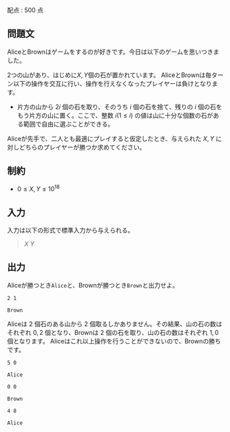 配点 : $500$ 点

## 問題文

AliceとBrownはゲームをするのが好きです。今日は以下のゲームを思いつきました。

$2$つの山があり、はじめに$X, Y$個の石が置かれています。
AliceとBrownは毎ターン以下の操作を交互に行い、操作を行えなくなったプレイヤーは負けとなります。

- 片方の山から $2i$ 個の石を取り、そのうち $i$ 個の石を捨て、残りの $i$ 個の石をもう片方の山に置く。ここで、整数 $i (1 \leq i)$ の値は山に十分な個数の石がある範囲で自由に選ぶことができる。

Aliceが先手で、二人とも最適にプレイすると仮定したとき、与えられた $X, Y$ に対しどちらのプレイヤーが勝つか求めてください。

## 制約

- $0 \leq X, Y \leq 10^{18}$

## 入力

入力は以下の形式で標準入力から与えられる。

> $X$ $Y$

## 出力

Aliceが勝つとき`Alice`と、Brownが勝つとき`Brown`と出力せよ。

```input1
2 1
```

```output1
Brown
```

Aliceは $2$ 個石のある山から $2$ 個取るしかありません。その結果、山の石の数はそれぞれ $0, 2$ 個となり、Brownは $2$ 個の石を取り、山の石の数はそれぞれ $1, 0$ 個となります。
Aliceはこれ以上操作を行うことができないので、Brownの勝ちです。

```input2
5 0
```

```output2
Alice
```

```input3
0 0
```

```output3
Brown
```

```input4
4 8
```

```output4
Alice
```